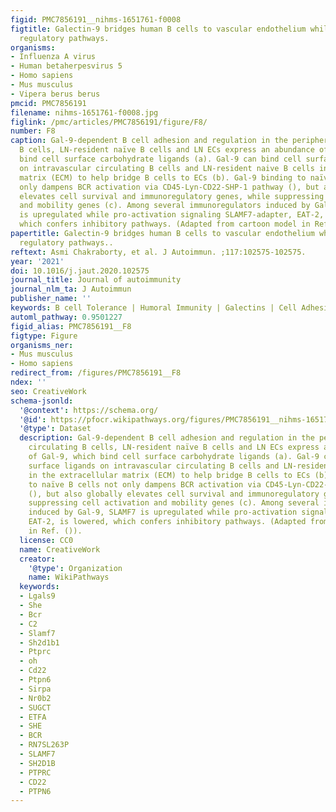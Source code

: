 ```yaml
---
figid: PMC7856191__nihms-1651761-f0008
figtitle: Galectin-9 bridges human B cells to vascular endothelium while programming
  regulatory pathways.
organisms:
- Influenza A virus
- Human betaherpesvirus 5
- Homo sapiens
- Mus musculus
- Vipera berus berus
pmcid: PMC7856191
filename: nihms-1651761-f0008.jpg
figlink: /pmc/articles/PMC7856191/figure/F8/
number: F8
caption: Gal-9-dependent B cell adhesion and regulation in the periphery. Human circulating
  B cells, LN-resident naïve B cells and LN ECs express an abundance of Gal-9, which
  bind cell surface carbohydrate ligands (a). Gal-9 can bind cell surface ligands
  on intravascular circulating B cells and LN-resident naive B cells in the extracellular
  matrix (ECM) to help bridge B cells to ECs (b). Gal-9 binding to naïve B cells not
  only dampens BCR activation via CD45-Lyn-CD22-SHP-1 pathway (), but also globally
  elevates cell survival and immunoregulatory genes, while suppressing cell activation
  and mobility genes (c). Among several immunoregulators induced by Gal-9, SLAMF7
  is upregulated while pro-activation signaling SLAMF7-adapter, EAT-2, is lowered,
  which confers inhibitory pathways. (Adapted from cartoon model in Ref. ()).
papertitle: Galectin-9 bridges human B cells to vascular endothelium while programming
  regulatory pathways..
reftext: Asmi Chakraborty, et al. J Autoimmun. ;117:102575-102575.
year: '2021'
doi: 10.1016/j.jaut.2020.102575
journal_title: Journal of autoimmunity
journal_nlm_ta: J Autoimmun
publisher_name: ''
keywords: B cell Tolerance | Humoral Immunity | Galectins | Cell Adhesion | Immunoregulation
automl_pathway: 0.9501227
figid_alias: PMC7856191__F8
figtype: Figure
organisms_ner:
- Mus musculus
- Homo sapiens
redirect_from: /figures/PMC7856191__F8
ndex: ''
seo: CreativeWork
schema-jsonld:
  '@context': https://schema.org/
  '@id': https://pfocr.wikipathways.org/figures/PMC7856191__nihms-1651761-f0008.html
  '@type': Dataset
  description: Gal-9-dependent B cell adhesion and regulation in the periphery. Human
    circulating B cells, LN-resident naïve B cells and LN ECs express an abundance
    of Gal-9, which bind cell surface carbohydrate ligands (a). Gal-9 can bind cell
    surface ligands on intravascular circulating B cells and LN-resident naive B cells
    in the extracellular matrix (ECM) to help bridge B cells to ECs (b). Gal-9 binding
    to naïve B cells not only dampens BCR activation via CD45-Lyn-CD22-SHP-1 pathway
    (), but also globally elevates cell survival and immunoregulatory genes, while
    suppressing cell activation and mobility genes (c). Among several immunoregulators
    induced by Gal-9, SLAMF7 is upregulated while pro-activation signaling SLAMF7-adapter,
    EAT-2, is lowered, which confers inhibitory pathways. (Adapted from cartoon model
    in Ref. ()).
  license: CC0
  name: CreativeWork
  creator:
    '@type': Organization
    name: WikiPathways
  keywords:
  - Lgals9
  - She
  - Bcr
  - C2
  - Slamf7
  - Sh2d1b1
  - Ptprc
  - oh
  - Cd22
  - Ptpn6
  - Sirpa
  - Nr0b2
  - SUGCT
  - ETFA
  - SHE
  - BCR
  - RN7SL263P
  - SLAMF7
  - SH2D1B
  - PTPRC
  - CD22
  - PTPN6
---
```

